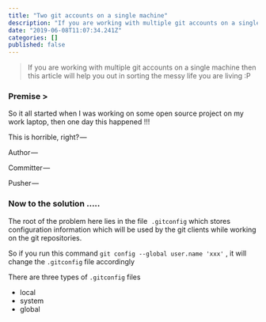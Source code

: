 ```yaml
---
title: "Two git accounts on a single machine"
description: "If you are working with multiple git accounts on a single machine then this article will help you out in sorting the messy life you are…"
date: "2019-06-08T11:07:34.241Z"
categories: []
published: false
---
```


> If you are working with multiple git accounts on a single machine then this article will help you out in sorting the messy life you are living :P 

### Premise > 

So it all started when I was working on some open source project on my work laptop, then one day this happened !!!

  

  

This is horrible, right? — 

  

Author — 

Committer —  

Pusher — 

  

### Now to the solution …..

The root of the problem here lies in the file  `.gitconfig` which stores configuration information which will be used by the git clients while working on the git repositories.

So if you run this command `git config --global user.name 'xxx'` , it will change the `.gitconfig` file accordingly

  

There are three types of `.gitconfig` files 

-   local
-   system
-   global

